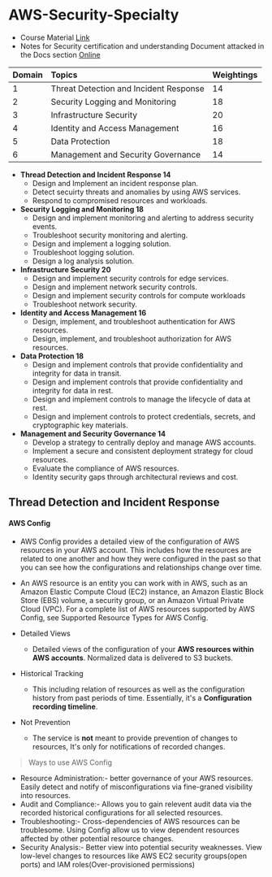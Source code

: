 # AWS-Security-Specialty
- Course Material [Link](https://acloudguru-content-attachment-production.s3-accelerate.amazonaws.com/1681319452000-AWS_SECURITY_SPECIALTY_EXAM_STUDY_GUIDE.pdf)
- Notes for Security certification and understanding Document attacked in the Docs section [Online](https://d1.awsstatic.com/training-and-certification/docs-security-spec/AWS-Certified-Security-Specialty_Exam-Guide.pdf)

| Domain | Topics | Weightings |
| :- | :- | :- |
| 1 | Threat Detection and Incident Response | 14 |
| 2 | Security Logging and Monitoring | 18 |
| 3 | Infrastructure Security | 20 |
| 4 |  Identity and Access Management | 16 |
| 5 | Data Protection | 18 |
| 6 | Management and Security Governance | 14 |

- **Thread Detection and Incident Response 14**
    - Design and Implement an incident response plan.
    - Detect secuirty threats and anomalies by using AWS services.
    - Respond to compromised resources and workloads.
- **Security Logging and Monitoring 18**
    - Design and implement monitoring and alerting to address security events.
    - Troubleshoot security monitoring and alerting.
    - Design and implement a logging solution.
    - Troubleshoot logging solution.
    - Design a log analysis solution.
- **Infrastructure Security 20**
    - Design and implement security controls for edge services.
    - Design and implement network security controls.
    - Design and implement security controls for compute workloads
    - Troubleshoot network security.
- **Identity and Access Management 16**
    - Design, implement, and troubleshoot authentication for AWS resources.
    - Design, implement, and troubleshoot authorization for AWS resources.
- **Data Protection 18**
    - Design and implement controls that provide confidentiality and integrity for data in transit.
    - Design and implement controls that provide confidentiality and integrity for data in rest.
    - Design and implement controls to manage the lifecycle of data at rest.
    - Design and implement controls to protect credentials, secrets, and cryptographic key materials.
- **Management and Security Governance 14**
    - Develop a strategy to centrally deploy and manage AWS accounts.
    - Implement a secure and consistent deployment strategy for cloud resources.
    - Evaluate the compliance of AWS resources.
    - Identity security gaps through architectural reviews and cost.
    

## Thread Detection and Incident Response

#### AWS Config
- AWS Config provides a detailed view of the configuration of AWS resources in your AWS account. This includes how the resources are related to one another and how they were configured in the past so that you can see how the configurations and relationships change over time.
- An AWS resource is an entity you can work with in AWS, such as an Amazon Elastic Compute Cloud (EC2) instance, an Amazon Elastic Block Store (EBS) volume, a security group, or an Amazon Virtual Private Cloud (VPC). For a complete list of AWS resources supported by AWS Config, see Supported Resource Types for AWS Config.

- Detailed Views
    - Detailed views of the configuration of your **AWS resources within AWS accounts**. Normalized data is delivered to S3 buckets.
- Historical Tracking
    - This including relation of resources as well as the configuration history from past periods of time. Essentially, it's a **Configuration recording timeline**.
- Not Prevention
    - The service is **not** meant to provide prevention of changes to resources, It's only for notifications of recorded changes.

> Ways to use AWS Config
- Resource Administration:- better governance of your AWS resources. Easily detect and notify of misconfigurations via fine-graned visibility into resources.
- Audit and Compliance:- Allows you to gain relevent audit data via the recorded historical configurations for all selected resources.
- Troubleshooting:- Cross-dependencies of AWS resources can be troublesome. Using Config allow us to view dependent resources affected by other potential resource changes.
- Security Analysis:- Better view into potential security weaknesses. View low-level changes to resources like AWS EC2 security groups(open ports) and IAM roles(Over-provisioned permissions)
